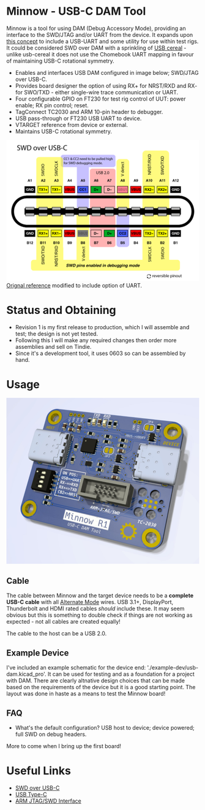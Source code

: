 # Minnow - USB-C DAM Tool

Minnow is a tool for using DAM (Debug Accessory Mode), providing an interface to the SWD/JTAG and/or UART from the device. It expands upon [this concept](https://github.com/BitterAndReal/SWD-over-USB-C) to include a USB-UART and some utility for use within test rigs. It could be considered SWD over DAM with a sprinkling of [USB cereal](https://github.com/oxda/usb-cereal) - unlike usb-cereal it does not use the Chomebook UART mapping in favour of maintaining USB-C rotational symmetry.

* Enables and interfaces USB DAM configured in image below; SWD/JTAG over USB-C.
* Provides board designer the option of using RX+ for NRST/RXD and RX- for SWO/TXD - either single-wire trace communication or UART.
* Four configurable GPIO on FT230 for test rig control of UUT: power enable; RX pin control; reset.
* TagConnect TC2030 and ARM 10-pin header to debugger.
* USB pass-through or FT230 USB UART to device.
* VTARGET reference from device or external.
* Maintains USB-C rotational symmetry.

![./media/swd_dam_pinout.png](./media/swd_dam_pinout.png)
[Orignal reference](https://github.com/BitterAndReal/SWD-over-USB-C/blob/main/images/SWD%20over%20USB-C%20Pinout-01.png) modified to include option of UART.

# Status and Obtaining

* Revision 1 is my first release to production, which I will assemble and test; the design is not yet tested.
* Following this I will make any required changes then order more assemblies and sell on Tindie.
* Since it's a development tool, it uses 0603 so can be assembled by hand.

# Usage

![./media/minnow-pcb.jpg](./media/minnow-pcb.jpg)

## Cable

The cable between Minnow and the target device needs to be a **complete USB-C cable** with all [Alternate Mode](https://en.wikipedia.org/wiki/USB-C#Alternate_Mode) wires. USB 3.1+, DisplayPort, Thunderbolt and HDMI rated cables _should_ include these. It may seem obvious but this is something to double check if things are not working as expected - not all cables are created equally!

The cable to the host can be a USB 2.0.

## Example Device 

I've included an example schematic for the device end: './example-dev/usb-dam.kicad\_pro'. It can be used for testing and as a foundation for a project with DAM. There are clearly altnative design choices that can be made based on the requirements of the device but it is a good starting point. The layout was done in haste as a means to test the Minnow board!

## FAQ

* What's the default configuration? USB host to device; device powered; full SWD on debug headers.

More to come when I bring up the first board!

# Useful Links

* [SWD over USB-C](https://github.com/BitterAndReal/SWD-over-USB-C)
* [USB Type-C](https://www.usb.org/sites/default/files/USB%20Type-C%20Spec%20R2.0%20-%20August%202019.pdf)
* [ARM JTAG/SWD Interface](https://developer.arm.com/documentation/101636/0100/Debug-and-Trace/JTAG-SWD-Interface)
